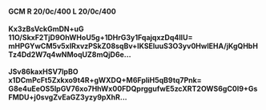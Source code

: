 #### GCM R 20/0c/400 L 20/0c/400
**Kx3zBsVckGmDN+uG**<br/>**11O/SkxF2TjD9OhWHoU5g+1DHrG3y1FqajqxzDq4IlU=**<br/>**mHPGYwCM5v5xIRxvzPSkZ08sqBv+IKSEluuS3O3yv0HwIEHA/jKgQHbHTz4Dd2W7q4wNMoqUZ8mQjD6e...**<br/><br/>
**JSv86kaxHSV7lpBO**<br/>**x1DCmPcFt5Zxkxo9t4R+gWXDQ+M6FpliH5qB9tq7Pnk=**<br/>**G8e4uEeOS5IpGV76xo7HhWx00FDQprggufwE5zcXRT2OWS6gC0I9+GsFMDU+j0svgZvEaGZ3yzy9pXhR...**